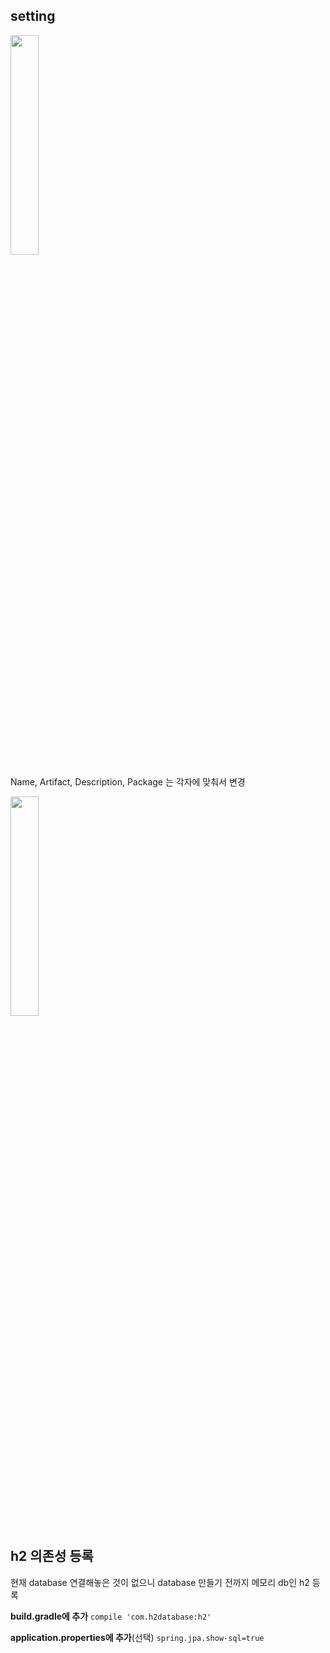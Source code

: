 ## setting
<img src="https://user-images.githubusercontent.com/36287324/82849694-f6252780-9f33-11ea-90d2-d7077f6bd408.png" width="30%"/>

Name, Artifact, Description, Package 는 각자에 맞춰서 변경

<img src="https://user-images.githubusercontent.com/36287324/82770058-1db3bb80-9e72-11ea-95dc-169fd61672b5.PNG" width="30%"/>


## h2 의존성 등록
현재 database 연결해놓은 것이 없으니 database 만들기 전까지 메모리 db인 h2 등록

**build.gradle에 추가**
`compile 'com.h2database:h2'`

**application.properties에 추가**(선택)
`spring.jpa.show-sql=true` 
